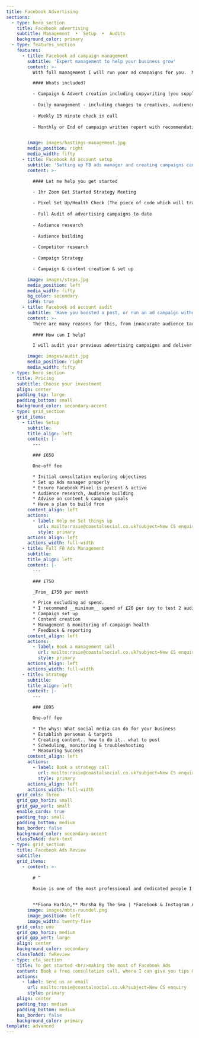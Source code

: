 ```yaml
---
title: Facebook Advertising
sections:
  - type: hero_section
    title: Facebook advertising
    subtitle: Management  •  Setup  •  Audits
    background_color: primary
  - type: features_section
    features:
      - title: Facebook ad campaign management
        subtitle: 'Expert management to help your business grow'
        content: >-
          With full management I will run your ad campaigns for you.  Monthly reports and weekly catch up calls will give you the assurance and insights you need, whilst I make adjustments & reassess our objectives as the data comes in.

          #### Whats included?

          - Campaign & Advert creation including copywriting (you supply images/videos)
          
          - Daily management - including changes to creatives, audiences & alteration of objectives  
          
          - Weekly 15 minute check in call
          
          - Monthly or End of campaign written report with recommendations for ongoing campaigns


        image: images/hastings-management.jpg
        media_position: right
        media_width: fifty
      - title: Facebook Ad account setup
        subtitle: 'Setting up FB ads manager and creating campaigns can be daunting'
        content: >-

          #### Let me help you get started

          - 1hr Zoom Get Started Strategy Meeting 
          
          - Pixel Set Up/Health Check (The piece of code which will track all website visitors when also logged into Facebook) 
          
          - Full Audit of advertising campaigns to date 
          
          - Audience research 
          
          - Audience building
          
          - Competitor research
          
          - Campaign Strategy

          - Campaign & content creation & set up 

        image: images/steps.jpg
        media_position: left
        media_width: fifty
        bg_color: secondary
        isFW: true
      - title: Facebook ad account audit
        subtitle: 'Have you boosted a post, or run an ad campaign without seeing much benefit for your business?'
        content: >-
          There are many reasons for this, from innacurate audience targeting to poor quality creative.
          
          #### How can I help?

          I will audit your previous advertising campaigns and deliver a 2 page recommendations document to advise on beneficial adjustments you could make to optimise your ads.

        image: images/audit.jpg
        media_position: right
        media_width: fifty
  - type: hero_section
    title: Pricing
    subtitle: Choose your investment
    align: center
    padding_top: large
    padding_bottom: small
    background_color: secondary-accent
  - type: grid_section
    grid_items:
      - title: Setup
        subtitle:
        title_align: left
        content: |-
          ---

          ### £650

          One-off fee

          * Initial consultation exploring objectives
          * Set up Ads manager properly
          * Ensure Facebook Pixel is present & active
          * Audience research, Audience building
          * Advise on content & campaign goals
          * Have a plan to build from
        content_align: left
        actions:
          - label: Help me Set things up
            url: mailto:rosie@coastalsocial.co.uk?subject=New CS enquiry - FB setup
            style: primary
        actions_align: left
        actions_width: full-width
      - title: Full FB Ads Management
        subtitle:
        title_align: left
        content: |-
          ---

          ### £750

          _From_ £750 per month

          * Price excluding ad spend. 
          * I recommend __minimum__ spend of £20 per day to test 2 audiences.
          * Campaign set up
          * Content creation
          * Management & monitoring of campaign health
          * Feedback & reporting
        content_align: left
        actions:
          - label: Book a management call
            url: mailto:rosie@coastalsocial.co.uk?subject=New CS enquiry - Full Management
            style: primary
        actions_align: left
        actions_width: full-width
      - title: Strategy
        subtitle: 
        title_align: left
        content: |-
          ---

          ### £895

          One-off fee

          * The whys: What social media can do for your business
          * Establish personas & targets
          * Creating content.. how to do it.. what to post
          * Scheduling, monitoring & troubleshooting
          * Measuring Success
        content_align: left
        actions:
          - label: Book a strategy call
            url: mailto:rosie@coastalsocial.co.uk?subject=New CS enquiry - Strategy
            style: primary
        actions_align: left
        actions_width: full-width
    grid_cols: three
    grid_gap_horiz: small
    grid_gap_vert: small
    enable_cards: true
    padding_top: small
    padding_bottom: medium
    has_border: false
    background_color: secondary-accent
    classToAdd: dark-text
  - type: grid_section
    title: Facebook Ads Review
    subtitle: 
    grid_items:
      - content: >-
          
          # “
          
          Rosie is one of the most professional and dedicated people I’ve had the pleasure of working with. Her knowledge of Facebook advertising has made a distinct difference to Marsha By The Sea. Rosie not only immediately grasped the nature of my business but saw each campaign through with immaculate detail and excellent communication. Beyond that, Rosie is a quality person - intelligent, diligent and supportive.


          **Fiona Harkin,** Marsha By The Sea | *Facebook & Instagram Ad client*
        image: images/mbts-roundel.png
        image_position: left
        image_width: twenty-five
    grid_cols: one
    grid_gap_horiz: medium
    grid_gap_vert: large
    align: center
    background_color: secondary
    classToAdd: fwReview
  - type: cta_section
    title: To get started <br/>making the most of Facebook Ads
    content: Book a free consultation call, where I can give you tips & advice so we can make a plan thats right for you.
    actions:
      - label: Send us an email
        url: mailto:rosie@coastalsocial.co.uk?subject=New CS enquiry
        style: primary
    align: center
    padding_top: medium
    padding_bottom: medium
    has_border: false
    background_color: primary
template: advanced
---
```

